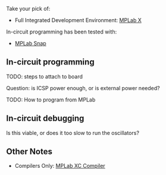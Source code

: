 

Take your pick of:

- Full Integrated Development Environment: [MPLab X](https://www.microchip.com/en-us/development-tools-tools-and-software/mplab-x-ide) 

In-circuit programming has been tested with:

- [MPLab Snap](https://www.microchipdeveloper.com/snap:start)


## In-circuit programming

TODO: steps to attach to board

Question: is ICSP power enough, or is external power needed?

TODO: How to program from MPLab

## In-circuit debugging

Is this viable, or does it too slow to run the oscillators?


## Other Notes

- Compilers Only: [MPLab XC Compiler](https://www.microchip.com/en-us/development-tools-tools-and-software/mplab-xc-compilers)